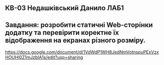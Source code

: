## КВ-03 Недашківський Данило ЛАБ1

## Завдання: розробити статичні Web-сторінки додатку та перевірити коректне їх відображення на екранах різного розміру.

https://docs.google.com/document/d/1VdWdP1WH8JedNmVotnspuPExVzxHOUHl0Z1mJzbIA1s/edit?usp=sharing
